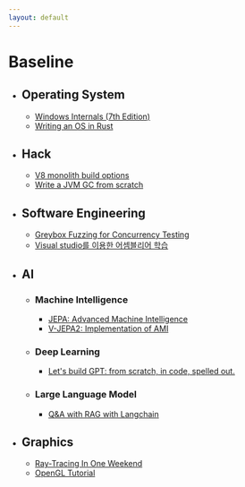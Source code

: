 ```yaml
---
layout: default
---
```


# Baseline

- ## Operating System
  - [Windows Internals (7th Edition)](https://learn.microsoft.com/en-us/sysinternals/resources/windows-internals)
  - [Writing an OS in Rust](https://os.phil-opp.com/ko/)

- ## Hack
  - [V8 monolith build options](https://github.com/newkjs/v8-monolith-builds)
  - [Write a JVM GC from scratch](https://shipilev.net/jvm/diy-gc/)

- ## Software Engineering
  - [Greybox Fuzzing for Concurrency Testing](https://dl.acm.org/doi/10.1145/3620665.3640389)
  - [Visual studio를 이용한 어셈블리어 학습](https://www.youtube.com/watch?v=cEnpeDMAw_Y)

- ## AI
  - ### Machine Intelligence
    - [JEPA: Advanced Machine Intelligence](https://ai.meta.com/research/publications/revisiting-feature-prediction-for-learning-visual-representations-from-video/)
    - [V-JEPA2: Implementation of AMI](https://ai.meta.com/vjepa/)

  - ### Deep Learning
    - [Let's build GPT: from scratch, in code, spelled out.](https://youtu.be/kCc8FmEb1nY?si=tkQTUXFrtItrJQEG)
  - ### Large Language Model
    - [Q&A with RAG with Langchain](https://python.langchain.com/v0.1/docs/use_cases/question_answering/)

- ## Graphics
  - [Ray-Tracing In One Weekend](https://raytracing.github.io/books/RayTracingTheNextWeek.html)
  - [OpenGL Tutorial](https://opengl-tutorial.org/)
